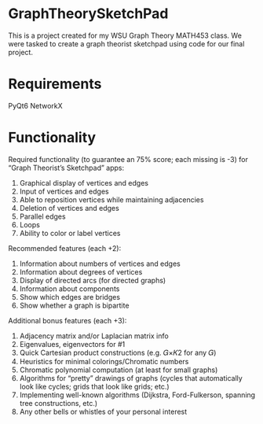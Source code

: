 # GraphTheorySketchPad
This is a project created for my WSU Graph Theory MATH453 class. We were tasked to create a graph theorist sketchpad using code for our final project.

# Requirements
PyQt6
NetworkX

# Functionality
Required functionality (to guarantee an 75% score; each missing is -3)
for “Graph Theorist’s Sketchpad” apps:
1. Graphical display of vertices and edges
2. Input of vertices and edges
3. Able to reposition vertices while maintaining adjacencies
4. Deletion of vertices and edges
5. Parallel edges
6. Loops
7. Ability to color or label vertices

Recommended features (each +2):
1. Information about numbers of vertices and edges
2. Information about degrees of vertices
3. Display of directed arcs (for directed graphs)
4. Information about components
5. Show which edges are bridges
6. Show whether a graph is bipartite

Additional bonus features (each +3):
1. Adjacency matrix and/or Laplacian matrix info
2. Eigenvalues, eigenvectors for #1
3. Quick Cartesian product constructions (e.g. 𝐺×𝐾2 for any 𝐺)
4. Heuristics for minimal colorings/Chromatic numbers
5. Chromatic polynomial computation (at least for small graphs)
6. Algorithms for “pretty” drawings of graphs (cycles that automatically
look like cycles; grids that look like grids; etc.)
7. Implementing well-known algorithms (Dijkstra, Ford-Fulkerson,
spanning tree constructions, etc.)
8. Any other bells or whistles of your personal interest
